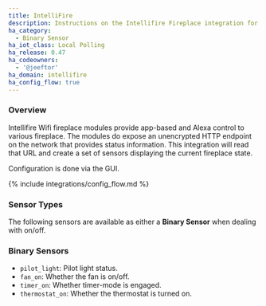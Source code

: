 ```yaml
---
title: IntelliFire
description: Instructions on the Intellifire Fireplace integration for Home Assistant.
ha_category:
  - Binary Sensor
ha_iot_class: Local Polling
ha_release: 0.47
ha_codeowners:
  - '@jeeftor'
ha_domain: intellifire
ha_config_flow: true
---
```



### Overview

Intellifire Wifi fireplace modules provide app-based and Alexa control to various fireplace. The modules do expose an unencrypted HTTP endpoint on the network that provides status information. This integration will read that URL and create a set of sensors displaying the current fireplace state.

Configuration is done via the GUI.

{% include integrations/config_flow.md %}


### Sensor Types


The following sensors are available as either a **Binary Sensor** when dealing with on/off.

### Binary Sensors

- `pilot_light`: Pilot light status.
- `fan_on`: Whether the fan is on/off.
- `timer_on`: Whether timer-mode is engaged.
- `thermostat_on`: Whether the thermostat is turned on.
